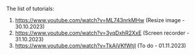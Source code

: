 The list of tutorials:

1. https://www.youtube.com/watch?v=ML743nrkMHw (Resize image - 30.10.2023)
2. https://www.youtube.com/watch?v=3yqDxhR2XxE (Screen recorder - 31.10.2023)
3. https://www.youtube.com/watch?v=TkAiVKfWtjI (To do - 01.11.2023)
